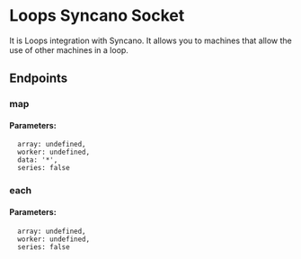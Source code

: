 # Loops Syncano Socket

It is Loops integration with Syncano. It allows you to machines that allow the use of other machines in a loop.

## Endpoints

### map

#### Parameters:

      array: undefined,
      worker: undefined,
      data: '*',
      series: false


### each

#### Parameters:

      array: undefined,
      worker: undefined,
      series: false

